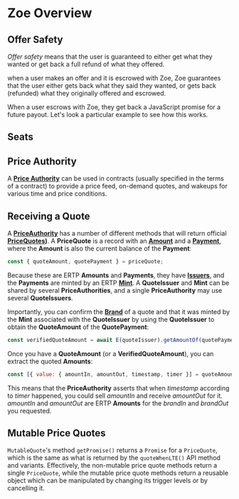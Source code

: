 # Zoe Overview

## Offer Safety

*Offer safety* means that the user is guaranteed to either
get what they wanted or get back a full refund of what they offered.

when a user makes an offer
and it is escrowed with Zoe, Zoe guarantees that the user either
gets back what they said they wanted, or gets back (refunded) what they
originally offered and escrowed.

When a user escrows with Zoe, they get back
a JavaScript promise for a future payout. Let's
look a particular example to see how this works.


## Seats

## Price Authority

A **[Price Authority](/reference/zoe-api/price-authority.md)** can be used in contracts 
(usually specified in the terms of a contract) to provide a price feed, on-demand quotes, 
and wakeups for various time and price conditions.


## Receiving a Quote

A **[PriceAuthority](/reference/zoe-api/price-authority.md)**  has a number of different methods that will return
official **[PriceQuotes](/reference/zoe-api/zoe-data-types.md#pricequote))**. A **PriceQuote** is a
record with an **[Amount](/reference/ertp-api/ertp-data-types.md#amount)** and a **[Payment](/reference/ertp-api/payment.md)**,
where the **Amount** is also the current balance of the **Payment**:

```js
const { quoteAmount, quotePayment } = priceQuote;
```

Because these are ERTP **Amounts** and **Payments**, they have **[Issuers](/reference/ertp-api/issuer.md)**, and
the **Payments** are minted by an ERTP **[Mint](/reference/ertp-api/mint.md)**. A **QuoteIssuer** and 
**Mint** can be shared by several **PriceAuthorities**, and a single **PriceAuthority** may
use several **QuoteIssuers**.

Importantly, you can confirm the **[Brand](/reference/ertp-api/brand.md)** of a quote and that it was minted by the
**Mint** associated with the **QuoteIssuer** by using the **QuoteIssuer** to obtain the
**QuoteAmount** of the **QuotePayment**:

```js
const verifiedQuoteAmount = await E(quoteIssuer).getAmountOf(quotePayment);
```

Once you have a **QuoteAmount** (or a **VerifiedQuoteAmount**), you can extract the
quoted **Amounts**:

```js
const [{ value: { amountIn, amountOut, timestamp, timer }] = quoteAmount;
```

This means that the **PriceAuthority** asserts that when *timestamp* according to
*timer* happened, you could sell *amountIn* and receive *amountOut* for it.
*amountIn* and *amountOut* are ERTP **Amounts** for the *brandIn* and *brandOut* you
requested.

## Mutable Price Quotes

`MutableQuote`'s method `getPromise()` returns a `Promise` for a `PriceQuote`,
which is the same as what is returned by the `quoteWhenLTE()` API method and variants.
Effectively, the non-mutable price quote methods return a single `PriceQuote`, while
the mutable price quote methods return a reusable object which can be manipulated
by changing its trigger levels or by cancelling it.
